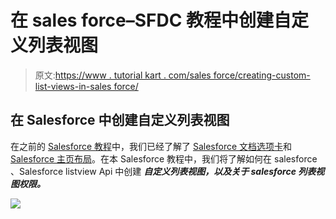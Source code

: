 # 在 sales force–SFDC 教程中创建自定义列表视图

> 原文:[https://www . tutorial kart . com/sales force/creating-custom-list-views-in-sales force/](https://www.tutorialkart.com/salesforce/creating-custom-list-views-in-salesforce/)

## 在 Salesforce 中创建自定义列表视图

在之前的 [Salesforce 教程](https://www.tutorialkart.com/salesforce-tutorials/)中，我们已经了解了 [Salesforce 文档选项卡](https://www.tutorialkart.com/salesforce/salesforce-documents-tab-inserting-logo-salesforce-tutorials/)和 [Salesforce 主页布局](https://www.tutorialkart.com/salesforce/home-page-layout-in-salesforce/)。在本 Salesforce 教程中，我们将了解如何在 salesforce 、Salesforce listview Api 中创建 ***自定义列表视图，以及关于 salesforce 列表视图权限。***

[![](../Images/925da31b32d6bc3827932f6c8afb11bb.png)](https://www.tutorialkart.com/)